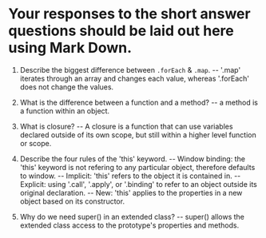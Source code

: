 # Your responses to the short answer questions should be laid out here using Mark Down.
1. Describe the biggest difference between `.forEach` & `.map`.
-- '.map' iterates through an array and changes each value, whereas '.forEach' does not change the values.

2. What is the difference between a function and a method?
-- a method is a function within an object.

3. What is closure?
-- A closure is a function that can use variables declared outside of its own scope, but still within a higher level function or scope.

4. Describe the four rules of the 'this' keyword.
-- Window binding: the 'this' keyword is not refering to any particular object, therefore defaults to window.
-- Implicit: 'this' refers to the object it is contained in.
-- Explicit: using '.call', '.apply', or '.binding' to refer to an object outside its original declaration.
-- New: 'this' applies to the properties in a new object based on its constructor.

5. Why do we need super() in an extended class?
-- super() allows the extended class access to the prototype's properties and methods.
